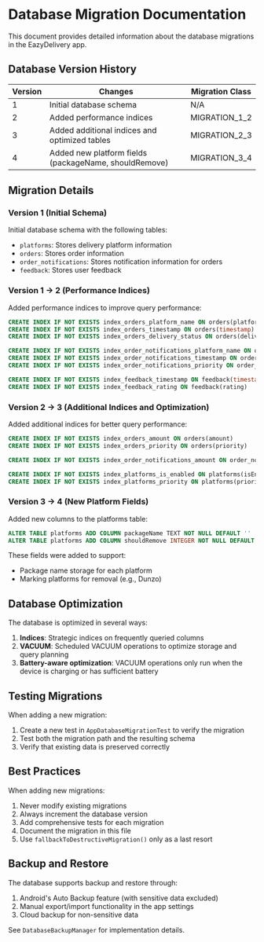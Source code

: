 # Database Migration Documentation

This document provides detailed information about the database migrations in the EazyDelivery app.

## Database Version History

| Version | Changes | Migration Class |
|---------|---------|----------------|
| 1       | Initial database schema | N/A |
| 2       | Added performance indices | MIGRATION_1_2 |
| 3       | Added additional indices and optimized tables | MIGRATION_2_3 |
| 4       | Added new platform fields (packageName, shouldRemove) | MIGRATION_3_4 |

## Migration Details

### Version 1 (Initial Schema)

Initial database schema with the following tables:
- `platforms`: Stores delivery platform information
- `orders`: Stores order information
- `order_notifications`: Stores notification information for orders
- `feedback`: Stores user feedback

### Version 1 → 2 (Performance Indices)

Added performance indices to improve query performance:

```sql
CREATE INDEX IF NOT EXISTS index_orders_platform_name ON orders(platformName)
CREATE INDEX IF NOT EXISTS index_orders_timestamp ON orders(timestamp)
CREATE INDEX IF NOT EXISTS index_orders_delivery_status ON orders(deliveryStatus)

CREATE INDEX IF NOT EXISTS index_order_notifications_platform_name ON order_notifications(platformName)
CREATE INDEX IF NOT EXISTS index_order_notifications_timestamp ON order_notifications(timestamp)
CREATE INDEX IF NOT EXISTS index_order_notifications_priority ON order_notifications(priority)

CREATE INDEX IF NOT EXISTS index_feedback_timestamp ON feedback(timestamp)
CREATE INDEX IF NOT EXISTS index_feedback_rating ON feedback(rating)
```

### Version 2 → 3 (Additional Indices and Optimization)

Added additional indices for better query performance:

```sql
CREATE INDEX IF NOT EXISTS index_orders_amount ON orders(amount)
CREATE INDEX IF NOT EXISTS index_orders_priority ON orders(priority)

CREATE INDEX IF NOT EXISTS index_order_notifications_amount ON order_notifications(amount)

CREATE INDEX IF NOT EXISTS index_platforms_is_enabled ON platforms(isEnabled)
CREATE INDEX IF NOT EXISTS index_platforms_priority ON platforms(priority)
```

### Version 3 → 4 (New Platform Fields)

Added new columns to the platforms table:

```sql
ALTER TABLE platforms ADD COLUMN packageName TEXT NOT NULL DEFAULT ''
ALTER TABLE platforms ADD COLUMN shouldRemove INTEGER NOT NULL DEFAULT 0
```

These fields were added to support:
- Package name storage for each platform
- Marking platforms for removal (e.g., Dunzo)

## Database Optimization

The database is optimized in several ways:

1. **Indices**: Strategic indices on frequently queried columns
2. **VACUUM**: Scheduled VACUUM operations to optimize storage and query planning
3. **Battery-aware optimization**: VACUUM operations only run when the device is charging or has sufficient battery

## Testing Migrations

When adding a new migration:

1. Create a new test in `AppDatabaseMigrationTest` to verify the migration
2. Test both the migration path and the resulting schema
3. Verify that existing data is preserved correctly

## Best Practices

When adding new migrations:

1. Never modify existing migrations
2. Always increment the database version
3. Add comprehensive tests for each migration
4. Document the migration in this file
5. Use `fallbackToDestructiveMigration()` only as a last resort

## Backup and Restore

The database supports backup and restore through:

1. Android's Auto Backup feature (with sensitive data excluded)
2. Manual export/import functionality in the app settings
3. Cloud backup for non-sensitive data

See `DatabaseBackupManager` for implementation details.
